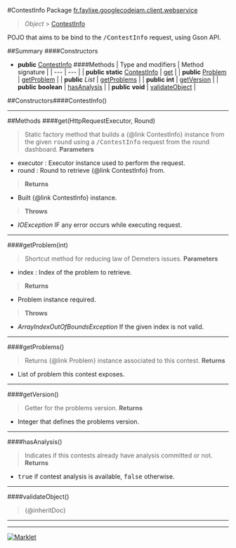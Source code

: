 #ContestInfo
Package [fr.faylixe.googlecodejam.client.webservice](README.md)<br>

> *Object* > [ContestInfo](ContestInfo.md)

<p>POJO that aims to be bind to the <tt>/ContestInfo</tt>
 request, using Gson API.</p>

##Summary
####Constructors
* **public** [ContestInfo](#contestinfo)
####Methods
| Type and modifiers | Method signature |
| --- | --- |
| **public static** [ContestInfo](ContestInfo.md) | [get](#gethttprequestexecutor-round) |
| **public** [Problem](Problem.md) | [getProblem](#getproblemint) |
| **public** *List* | [getProblems](#getproblems) |
| **public** **int** | [getVersion](#getversion) |
| **public** **boolean** | [hasAnalysis](#hasanalysis) |
| **public** **void** | [validateObject](#validateobject) |


##Constructors####ContestInfo()
> 

---


##Methods
####get(HttpRequestExecutor, Round)
> Static factory method that builds a {@link ContestInfo} instance
 from the given <tt>round</tt> using a <tt>/ContestInfo</tt>
 request from the round dashboard.
> **Parameters**
* executor : Executor instance used to perform the request.
* round : Round to retrieve {@link ContestInfo} from.

> **Returns**
* Built {@link ContestInfo} instance.

> **Throws**
* *IOException* IF any error occurs while executing request.


---

####getProblem(int)
> Shortcut method for reducing law of Demeters issues.
> **Parameters**
* index : Index of the problem to retrieve.

> **Returns**
* Problem instance required.

> **Throws**
* *ArrayIndexOutOfBoundsException* If the given index is not valid.


---

####getProblems()
> Returns {@link Problem} instance associated
 to this contest.
> **Returns**
* List of problem this contest exposes.


---

####getVersion()
> Getter for the problems version.
> **Returns**
* Integer that defines the problems version.


---

####hasAnalysis()
> Indicates if this contests already have
 analysis committed or not.
> **Returns**
* <tt>true</tt> if contest analysis is available, <tt>false</tt> otherwise.


---

####validateObject()
> {@inheritDoc}

---

---

[![Marklet](https://img.shields.io/badge/Generated%20by-Marklet-green.svg)](https://github.com/Faylixe/marklet)